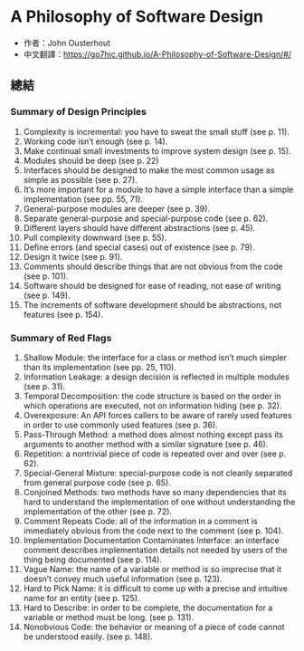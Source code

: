 # A Philosophy of Software Design

* 作者：John Ousterhout
* 中文翻譯：<https://go7hic.github.io/A-Philosophy-of-Software-Design/#/>

## 總結

### Summary of Design Principles

1. Complexity is incremental: you have to sweat the small stuff (see p. 11).
1. Working code isn’t enough (see p. 14).
1. Make continual small investments to improve system design (see p. 15).
1. Modules should be deep (see p. 22)
1. Interfaces should be designed to make the most common usage as simple as possible (see p. 27).
1. It’s more important for a module to have a simple interface than a simple implementation (see pp. 55, 71).
1. General-purpose modules are deeper (see p. 39).
1. Separate general-purpose and special-purpose code (see p. 62).
1. Different layers should have different abstractions (see p. 45).
1. Pull complexity downward (see p. 55).
1. Define errors (and special cases) out of existence (see p. 79).
1. Design it twice (see p. 91).
1. Comments should describe things that are not obvious from the code (see p. 101).
1. Software should be designed for ease of reading, not ease of writing (see p. 149).
1. The increments of software development should be abstractions, not features (see p. 154).

### Summary of Red Flags

1. Shallow Module: the interface for a class or method isn’t much simpler than its implementation (see pp. 25, 110).
1. Information Leakage: a design decision is reflected in multiple modules (see p. 31).
1. Temporal Decomposition: the code structure is based on the order in which operations are executed, not on information hiding (see p. 32).
1. Overexposure: An API forces callers to be aware of rarely used features in order to use commonly used features (see p. 36).
1. Pass-Through Method: a method does almost nothing except pass its arguments to another method with a similar signature (see p. 46).
1. Repetition: a nontrivial piece of code is repeated over and over (see p. 62).
1. Special-General Mixture: special-purpose code is not cleanly separated from general purpose code (see p. 65).
1. Conjoined Methods: two methods have so many dependencies that its hard to understand the implementation of one without understanding the implementation of the other (see p. 72).
1. Comment Repeats Code: all of the information in a comment is immediately obvious from the code next to the comment (see p. 104).
1. Implementation Documentation Contaminates Interface: an interface comment describes implementation details not needed by users of the thing being documented (see p. 114).
1. Vague Name: the name of a variable or method is so imprecise that it doesn’t convey much useful information (see p. 123).
1. Hard to Pick Name: it is difficult to come up with a precise and intuitive name for an entity (see p. 125).
1. Hard to Describe: in order to be complete, the documentation for a variable or method must be long. (see p. 131).
1. Nonobvious Code: the behavior or meaning of a piece of code cannot be understood easily. (see p. 148).

